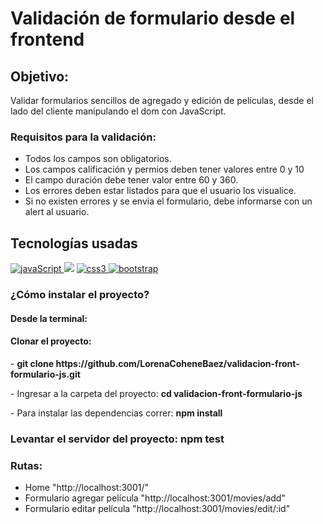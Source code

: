 # Validación de formulario desde el frontend

## Objetivo:

Validar formularios sencillos de agregado y edición de películas, desde el lado del cliente manipulando el dom con JavaScript.

### Requisitos para la validación:

- Todos los campos son obligatorios.
- Los campos calificación y permios deben tener valores entre 0 y 10
- El campo duración debe tener valor entre 60 y 360.
- Los errores deben estar listados para que el usuario los visualice.
- Si no existen errores y se envia el formulario, debe informarse con un alert al usuario.

## Tecnologías usadas

<p align="left">
<!-- javascript -->
<a href=https://developer.mozilla.org/en-US/docs/Web/JavaScript" target="_blank" data-bs-toggle="tooltip" title="JavaScript"> <img src="https://img.shields.io/badge/JavaScript-323330?style=for-the-badge&logo=javascript&logoColor=F7DF1E" alt="javaScript"/> </a>
<!-- express -->
<a href="https://developer.mozilla.org/es/docs/Learn/Server-side/Express_Nodejs/Introduction" alt="Express Js" ><img src= "https://img.shields.io/badge/Express.js-000000?style=for-the-badge&logo=express&logoColor=white" /></a>
<!-- css -->
<a href="https://www.w3schools.com/css/" target="_blank" data-bs-toggle="tooltip" title="CSS3"> <img src="https://img.shields.io/badge/CSS3-1572B6?style=for-the-badge&logo=css3&logoColor=white" alt="css3"/> </a>
<!-- bootstrap  -->
<a href="https://getbootstrap.com" target="_blank" data-bs-toggle="tooltip" title="Bootstrap"> <img src="https://img.shields.io/badge/Bootstrap-563D7C?style=for-the-badge&logo=bootstrap&logoColor=white" alt="bootstrap"/> </a>
</p>

### ¿Cómo instalar el proyecto?

#### Desde la terminal:

<h4> Clonar el proyecto:</h4>
<p>- <strong> git clone https://github.com/LorenaCoheneBaez/validacion-front-formulario-js.git </strong> </p>
<p>- Ingresar a la carpeta del proyecto: <strong>cd validacion-front-formulario-js</strong> </p>
<p>- Para instalar las dependencias correr: <strong>npm install</strong> </p>

### Levantar el servidor del proyecto: npm test

### Rutas:

- Home "http://localhost:3001/"
- Formulario agregar película "http://localhost:3001/movies/add"
- Formulario editar película "http://localhost:3001/movies/edit/:id"
